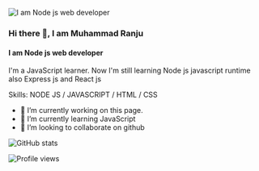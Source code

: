 ![I am Node js web developer](https://pbs.twimg.com/profile_banners/988513123085701120/1630003770/600x200)
### Hi there 👋, I am Muhammad Ranju
#### I am Node js web developer


I'm a JavaScript learner. Now I'm still learning Node js javascript runtime also Express js and React js 

Skills: NODE JS / JAVASCRIPT / HTML / CSS

- 🔭 I’m currently working on this page. 
- 🌱 I’m currently learning JavaScript 
- 👯 I’m looking to collaborate on github 


![GitHub stats](https://github-readme-stats.vercel.app/api?username=muhammadranju&show_icons=true&count_private=true)  


![Profile views](https://gpvc.arturio.dev/muhammadranju)  
